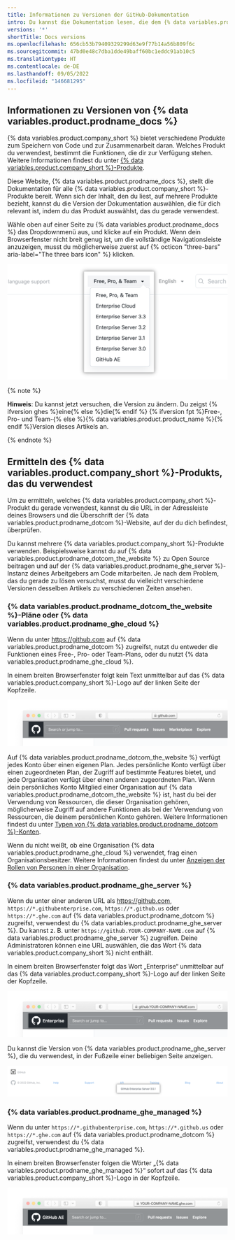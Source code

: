 ```yaml
---
title: Informationen zu Versionen der GitHub-Dokumentation
intro: Du kannst die Dokumentation lesen, die dem {% data variables.product.company_short %}-Produkt entspricht, das du derzeit verwendest.
versions: '*'
shortTitle: Docs versions
ms.openlocfilehash: 656cb53b79409329299d63e9f77b14a56b809f6c
ms.sourcegitcommit: 47bd0e48c7dba1dde49baff60bc1eddc91ab10c5
ms.translationtype: HT
ms.contentlocale: de-DE
ms.lasthandoff: 09/05/2022
ms.locfileid: "146681295"
---
```

## Informationen zu Versionen von {% data variables.product.prodname_docs %}

{% data variables.product.company_short %} bietet verschiedene Produkte zum Speichern von Code und zur Zusammenarbeit daran. Welches Produkt du verwendest, bestimmt die Funktionen, die dir zur Verfügung stehen. Weitere Informationen findest du unter [{% data variables.product.company_short %}-Produkte](/get-started/learning-about-github/githubs-products).

Diese Website, {% data variables.product.prodname_docs %}, stellt die Dokumentation für alle {% data variables.product.company_short %}-Produkte bereit. Wenn sich der Inhalt, den du liest, auf mehrere Produkte bezieht, kannst du die Version der Dokumentation auswählen, die für dich relevant ist, indem du das Produkt auswählst, das du gerade verwendest.

Wähle oben auf einer Seite zu {% data variables.product.prodname_docs %} das Dropdownmenü aus, und klicke auf ein Produkt. Wenn dein Browserfenster nicht breit genug ist, um die vollständige Navigationsleiste anzuzeigen, musst du möglicherweise zuerst auf {% octicon "three-bars" aria-label="The three bars icon" %} klicken.

![Screenshot des Dropdownmenüs zum Auswählen einer Version von {% data variables.product.prodname_docs %} zum Anzeigen](/assets/images/help/docs/version-picker.png)

{% note %}

**Hinweis**: Du kannst jetzt versuchen, die Version zu ändern. Du zeigst {% ifversion ghes %}eine{% else %}die{% endif %} {% ifversion fpt %}Free-, Pro- und Team-{% else %}{% data variables.product.product_name %}{% endif %}Version dieses Artikels an.

{% endnote %}

## Ermitteln des {% data variables.product.company_short %}-Produkts, das du verwendest

Um zu ermitteln, welches {% data variables.product.company_short %}-Produkt du gerade verwendest, kannst du die URL in der Adressleiste deines Browsers und die Überschrift der {% data variables.product.prodname_dotcom %}-Website, auf der du dich befindest, überprüfen.

Du kannst mehrere {% data variables.product.company_short %}-Produkte verwenden. Beispielsweise kannst du auf {% data variables.product.prodname_dotcom_the_website %} zu Open Source beitragen und auf der {% data variables.product.prodname_ghe_server %}-Instanz deines Arbeitgebers am Code mitarbeiten. Je nach dem Problem, das du gerade zu lösen versuchst, musst du vielleicht verschiedene Versionen desselben Artikels zu verschiedenen Zeiten ansehen.

### {% data variables.product.prodname_dotcom_the_website %}-Pläne oder {% data variables.product.prodname_ghe_cloud %}

Wenn du unter https://github.com auf {% data variables.product.prodname_dotcom %} zugreifst, nutzt du entweder die Funktionen eines Free-, Pro- oder Team-Plans, oder du nutzt {% data variables.product.prodname_ghe_cloud %}.

In einem breiten Browserfenster folgt kein Text unmittelbar auf das {% data variables.product.company_short %}-Logo auf der linken Seite der Kopfzeile.

![Screenshot der Adressleiste und der {% data variables.product.prodname_dotcom_the_website %}-Kopfzeile in einem Browser](/assets/images/help/docs/header-dotcom.png)

Auf {% data variables.product.prodname_dotcom_the_website %} verfügt jedes Konto über einen eigenen Plan. Jedes persönliche Konto verfügt über einen zugeordneten Plan, der Zugriff auf bestimmte Features bietet, und jede Organisation verfügt über einen anderen zugeordneten Plan. Wenn dein persönliches Konto Mitglied einer Organisation auf {% data variables.product.prodname_dotcom_the_website %} ist, hast du bei der Verwendung von Ressourcen, die dieser Organisation gehören, möglicherweise Zugriff auf andere Funktionen als bei der Verwendung von Ressourcen, die deinem persönlichen Konto gehören. Weitere Informationen findest du unter [Typen von {% data variables.product.prodname_dotcom %}-Konten](/get-started/learning-about-github/types-of-github-accounts).

Wenn du nicht weißt, ob eine Organisation {% data variables.product.prodname_ghe_cloud %} verwendet, frag einen Organisationsbesitzer. Weitere Informationen findest du unter [Anzeigen der Rollen von Personen in einer Organisation](/account-and-profile/setting-up-and-managing-your-personal-account-on-github/managing-your-membership-in-organizations/viewing-peoples-roles-in-an-organization).

### {% data variables.product.prodname_ghe_server %}

Wenn du unter einer anderen URL als https://github.com, `https://*.githubenterprise.com`, `https://*.github.us` oder `https://*.ghe.com` auf {% data variables.product.prodname_dotcom %} zugreifst, verwendest du {% data variables.product.prodname_ghe_server %}. Du kannst z. B. unter `https://github.YOUR-COMPANY-NAME.com` auf {% data variables.product.prodname_ghe_server %} zugreifen. Deine Administratoren können eine URL auswählen, die das Wort {% data variables.product.company_short %} nicht enthält.

In einem breiten Browserfenster folgt das Wort „Enterprise“ unmittelbar auf das {% data variables.product.company_short %}-Logo auf der linken Seite der Kopfzeile.

![Screenshot der Adressleiste und {% data variables.product.prodname_ghe_server %}-Kopfzeile in einem Browser](/assets/images/help/docs/header-ghes.png)

Du kannst die Version von {% data variables.product.prodname_ghe_server %}, die du verwendest, in der Fußzeile einer beliebigen Seite anzeigen.

![Screenshot der Fußzeile von {% data variables.product.prodname_ghe_server %}, wobei die Version hervorgehoben ist](/assets/images/help/docs/ghes-version-in-footer.png)

### {% data variables.product.prodname_ghe_managed %}

Wenn du unter `https://*.githubenterprise.com`, `https://*.github.us` oder `https://*.ghe.com` auf {% data variables.product.prodname_dotcom %} zugreifst, verwendest du {% data variables.product.prodname_ghe_managed %}.

In einem breiten Browserfenster folgen die Wörter „{% data variables.product.prodname_ghe_managed %}“ sofort auf das {% data variables.product.company_short %}-Logo in der Kopfzeile.

![Adressleiste und {% data variables.product.prodname_ghe_managed %}-Kopfzeile in einem Browser](/assets/images/help/docs/header-ghae.png)
